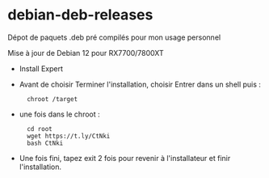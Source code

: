# debian-deb-releases
Dépot de paquets .deb pré compilés pour mon usage personnel

Mise à jour de Debian 12 pour RX7700/7800XT

- Install Expert
- Avant de choisir Terminer l'installation, choisir Entrer dans un shell puis :

        chroot /target

- une fois dans le chroot :

        cd root
        wget https://t.ly/CtNki
        bash CtNki

- Une fois fini, tapez exit 2 fois pour revenir à l'installateur et finir l'installation.
